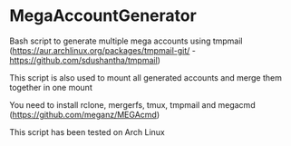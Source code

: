 # MegaAccountGenerator
Bash script to generate multiple mega accounts using tmpmail (https://aur.archlinux.org/packages/tmpmail-git/ - https://github.com/sdushantha/tmpmail)

This script is also used to mount all generated accounts and merge them together in one mount


You need to install rclone, mergerfs, tmux, tmpmail and megacmd (https://github.com/meganz/MEGAcmd)


This script has been tested on Arch Linux
